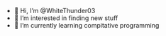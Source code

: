 - 👋 Hi, I’m @WhiteThunder03
- 👀 I’m interested in finding new stuff
- 🌱 I’m currently learning compitative programming


<!---
WhiteThunder03/WhiteThunder03 is a ✨ special ✨ repository because its `README.md` (this file) appears on your GitHub profile.
You can click the Preview link to take a look at your changes.
--->
